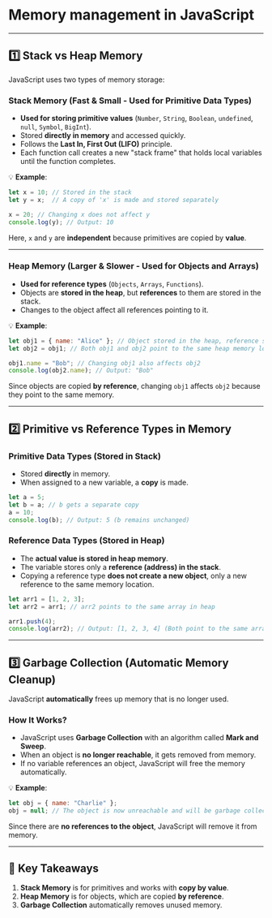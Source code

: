 # Memory management in JavaScript 

---

## **1️⃣ Stack vs Heap Memory**  
JavaScript uses two types of memory storage:  

### **Stack Memory (Fast & Small - Used for Primitive Data Types)**  
- **Used for storing primitive values** (`Number`, `String`, `Boolean`, `undefined`, `null`, `Symbol`, `BigInt`).  
- Stored **directly in memory** and accessed quickly.  
- Follows the **Last In, First Out (LIFO)** principle.  
- Each function call creates a new "stack frame" that holds local variables until the function completes.  

💡 **Example**:  
```js
let x = 10; // Stored in the stack
let y = x;  // A copy of 'x' is made and stored separately

x = 20; // Changing x does not affect y
console.log(y); // Output: 10
```
Here, `x` and `y` are **independent** because primitives are copied by **value**.

---

### **Heap Memory (Larger & Slower - Used for Objects and Arrays)**  
- **Used for reference types** (`Objects`, `Arrays`, `Functions`).  
- Objects are **stored in the heap**, but **references** to them are stored in the stack.  
- Changes to the object affect all references pointing to it.  

💡 **Example**:  
```js
let obj1 = { name: "Alice" }; // Object stored in the heap, reference stored in stack
let obj2 = obj1; // Both obj1 and obj2 point to the same heap memory location

obj1.name = "Bob"; // Changing obj1 also affects obj2
console.log(obj2.name); // Output: "Bob"
```
Since objects are copied **by reference**, changing `obj1` affects `obj2` because they point to the same memory.

---

## **2️⃣ Primitive vs Reference Types in Memory**  
### **Primitive Data Types (Stored in Stack)**
- Stored **directly** in memory.  
- When assigned to a new variable, a **copy** is made.  

```js
let a = 5;
let b = a; // b gets a separate copy
a = 10;
console.log(b); // Output: 5 (b remains unchanged)
```

### **Reference Data Types (Stored in Heap)**
- The **actual value is stored in heap memory**.  
- The variable stores only a **reference (address) in the stack**.  
- Copying a reference type **does not create a new object**, only a new reference to the same memory location.  

```js
let arr1 = [1, 2, 3];
let arr2 = arr1; // arr2 points to the same array in heap

arr1.push(4);
console.log(arr2); // Output: [1, 2, 3, 4] (Both point to the same array)
```

---

## **3️⃣ Garbage Collection (Automatic Memory Cleanup)**  
JavaScript **automatically** frees up memory that is no longer used.  

### **How It Works?**  
- JavaScript uses **Garbage Collection** with an algorithm called **Mark and Sweep**.  
- When an object is **no longer reachable**, it gets removed from memory.  
- If no variable references an object, JavaScript will free the memory automatically.

💡 **Example**:
```js
let obj = { name: "Charlie" };
obj = null; // The object is now unreachable and will be garbage collected
```
Since there are **no references to the object**, JavaScript will remove it from memory.

---

## **📝 Key Takeaways**  
1. **Stack Memory** is for primitives and works with **copy by value**.  
2. **Heap Memory** is for objects, which are copied **by reference**.  
3. **Garbage Collection** automatically removes unused memory.  